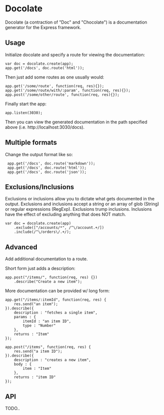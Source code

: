 # Docolate

Docolate (a contraction of "Doc" and "Chocolate") is a documentation generator for the Express framework.

## Usage

Initialize docolate and specify a route for viewing the documentation:

```
var doc = docolate.create(app);
app.get('/docs', doc.route('html'));
```

Then just add some routes as one usually would:

```
app.get('/some/route', function(req, res){});
app.get('/some/route/with/:param', function(req, res){});
app.post('/some/other/route', function(req, res){});
```
Finally start the app:

```
app.listen(3030);
```

Then you can view the generated documentation in the path specified above (i.e. http://localhost:3030/docs).

## Multiple formats

Change the output format like so:

```
 app.get('/docs', doc.route('markdown'));
 app.get('/docs', doc.route('html'));
 app.get('/docs', doc.route('json'));
```

## Exclusions/Inclusions

Exclusions or inclusions allow you to dictate what gets documented in the output.
Exclusions and inclusions accept a string or an array of glob (String) or regular expressions (RegExp). Exclusions trump
inclusions. Inclusions have the effect of excluding anything that does NOT match.

```
var doc = docolate.create(app)
    .exclude(["/accounts/*", /^\/account.+/])
    .include(/^\/orders\/.+/);
```

## Advanced

Add additional documentation to a route.

Short form just adds a description:

```
app.post("/items/", function(req, res) {})
    .describe("Create a new item");
```

More documentation can be provided w/ long form:

```
app.get("/items/:itemId", function(req, res) {
    res.send("an item");
}).describe({
    description : "fetches a single item",
    params : {
        itemId : "an item ID",
        type : "Number"
    },
    returns : "Item"
});

app.post("/items", function(req, res) {
    res.send("a item ID");
}).describe({
    description : "creates a new item",
    body : {
        item : "Item"
    },
    returns : "item ID"
});
```

## API

TODO..